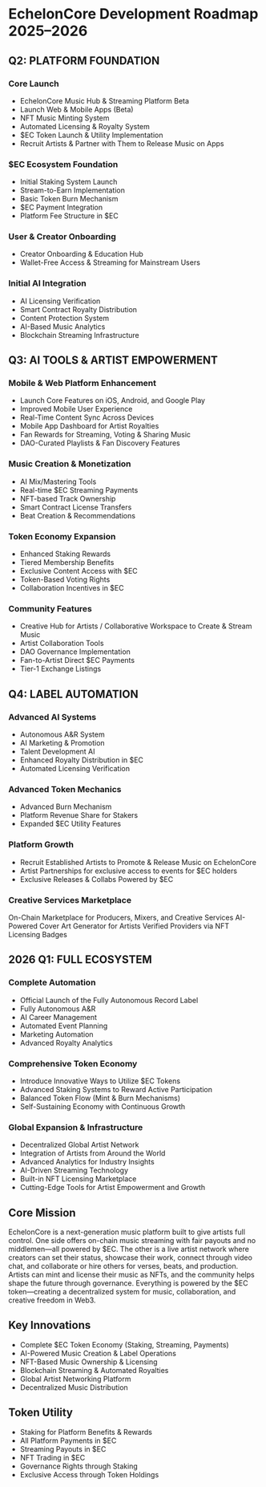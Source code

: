 # EchelonCore Development Roadmap 2025–2026

## Q2: PLATFORM FOUNDATION
### Core Launch
- EchelonCore Music Hub & Streaming Platform Beta  
- Launch Web & Mobile Apps (Beta)  
- NFT Music Minting System  
- Automated Licensing & Royalty System  
- $EC Token Launch & Utility Implementation  
- Recruit Artists & Partner with Them to Release Music on Apps  

### $EC Ecosystem Foundation
- Initial Staking System Launch  
- Stream-to-Earn Implementation  
- Basic Token Burn Mechanism  
- $EC Payment Integration  
- Platform Fee Structure in $EC

 ### User & Creator Onboarding
- Creator Onboarding & Education Hub  
- Wallet-Free Access & Streaming for Mainstream Users    

### Initial AI Integration
- AI Licensing Verification  
- Smart Contract Royalty Distribution  
- Content Protection System  
- AI-Based Music Analytics  
- Blockchain Streaming Infrastructure  

## Q3: AI TOOLS & ARTIST EMPOWERMENT
### Mobile & Web Platform Enhancement
- Launch Core Features on iOS, Android, and Google Play
- Improved Mobile User Experience
- Real-Time Content Sync Across Devices
- Mobile App Dashboard for Artist Royalties
- Fan Rewards for Streaming, Voting & Sharing Music  
- DAO-Curated Playlists & Fan Discovery Features  

### Music Creation & Monetization
- AI Mix/Mastering Tools  
- Real-time $EC Streaming Payments  
- NFT-based Track Ownership  
- Smart Contract License Transfers  
- Beat Creation & Recommendations  

### Token Economy Expansion
- Enhanced Staking Rewards  
- Tiered Membership Benefits  
- Exclusive Content Access with $EC  
- Token-Based Voting Rights  
- Collaboration Incentives in $EC  

### Community Features
- Creative Hub for Artists / Collaborative Workspace to Create & Stream Music  
- Artist Collaboration Tools  
- DAO Governance Implementation  
- Fan-to-Artist Direct $EC Payments  
- Tier-1 Exchange Listings  

## Q4: LABEL AUTOMATION
### Advanced AI Systems
- Autonomous A&R System  
- AI Marketing & Promotion  
- Talent Development AI  
- Enhanced Royalty Distribution in $EC  
- Automated Licensing Verification  

### Advanced Token Mechanics
- Advanced Burn Mechanism  
- Platform Revenue Share for Stakers  
- Expanded $EC Utility Features

### Platform Growth
- Recruit Established Artists to Promote & Release Music on EchelonCore  
- Artist Partnerships for exclusive access to events for $EC holders
- Exclusive Releases & Collabs Powered by $EC

### Creative Services Marketplace
On-Chain Marketplace for Producers, Mixers, and Creative Services
AI-Powered Cover Art Generator for Artists
Verified Providers via NFT Licensing Badges

## 2026 Q1: FULL ECOSYSTEM
### Complete Automation
- Official Launch of the Fully Autonomous Record Label
- Fully Autonomous A&R  
- AI Career Management  
- Automated Event Planning  
- Marketing Automation  
- Advanced Royalty Analytics  

### Comprehensive Token Economy
- Introduce Innovative Ways to Utilize $EC Tokens  
- Advanced Staking Systems to Reward Active Participation  
- Balanced Token Flow (Mint & Burn Mechanisms)
- Self-Sustaining Economy with Continuous Growth

### Global Expansion & Infrastructure
- Decentralized Global Artist Network  
- Integration of Artists from Around the World  
- Advanced Analytics for Industry Insights  
- AI-Driven Streaming Technology  
- Built-in NFT Licensing Marketplace  
- Cutting-Edge Tools for Artist Empowerment and Growth  

## Core Mission
EchelonCore is a next-generation music platform built to give artists full control. One side offers on-chain music streaming with fair payouts and no middlemen—all powered by $EC. The other is a live artist network where creators can set their status, showcase their work, connect through video chat, and collaborate or hire others for verses, beats, and production. Artists can mint and license their music as NFTs, and the community helps shape the future through governance. Everything is powered by the $EC token—creating a decentralized system for music, collaboration, and creative freedom in Web3.

## Key Innovations
- Complete $EC Token Economy (Staking, Streaming, Payments)  
- AI-Powered Music Creation & Label Operations  
- NFT-Based Music Ownership & Licensing  
- Blockchain Streaming & Automated Royalties  
- Global Artist Networking Platform  
- Decentralized Music Distribution  

## Token Utility
- Staking for Platform Benefits & Rewards  
- All Platform Payments in $EC  
- Streaming Payouts in $EC  
- NFT Trading in $EC  
- Governance Rights through Staking  
- Exclusive Access through Token Holdings  

